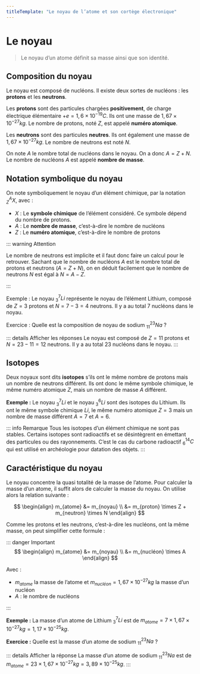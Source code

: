 ```yaml
---
titleTemplate: "Le noyau de l’atome et son cortège électronique"
---
```


# Le noyau

> Le noyau d’un atome définit sa masse ainsi que son identité.

## Composition du noyau

Le noyau est composé de nucléons. Il existe deux sortes de nucléons : les __protons__ et les __neutrons__.

Les __protons__ sont des particules chargées __positivement__, de charge électrique élémentaire $+e=1,6 \times 10^{-19} C$. Ils ont une masse de $1,67 \times 10^{-27} kg$. Le nombre de protons, noté $Z$, est appelé __numéro atomique__.

Les __neutrons__ sont des particules __neutres__. Ils ont également une masse de $1,67 \times 10^{-27} kg$. Le nombre de neutrons est noté $N$.

On note $A$ le nombre total de nucléons dans le noyau. On a donc $A=Z+N$. Le nombre de nucléons $A$ est appelé __nombre de masse__.

## Notation symbolique du noyau

On note symboliquement le noyau d’un élément chimique, par la notation ${}^A_Z X$, avec :

- $X$ : Le __symbole chimique__ de l’élément considéré. Ce symbole dépend du nombre de protons.
- $A$ : Le __nombre de masse__, c’est-à-dire le nombre de nucléons
- $Z$ : Le __numéro atomique__, c’est-à-dire le nombre de protons

::: warning Attention

Le nombre de neutrons est implicite et il faut donc faire un calcul pour le retrouver. Sachant que le nombre de nucléons $A$ est le nombre total de protons et neutrons ($A=Z+N$), on en déduit facilement que le nombre de neutrons $N$ est égal à $N=A-Z$.

:::

Exemple : Le noyau ${}^7_3 Li$ représente le noyau de l’élément Lithium, composé de $Z=3$ protons et $N=7-3=4$ neutrons. Il y a au total $7$ nucléons dans le noyau.

Exercice : Quelle est la composition de noyau de sodium ${}^{23}_{11} Na$ ?

::: details Afficher les réponses
Le noyau est composé de $Z=11$ protons et $N=23-11=12$ neutrons. Il y a au total $23$ nucléons dans le noyau.
:::

## Isotopes

Deux noyaux sont dits __isotopes__ s’ils ont le même nombre de protons mais un nombre de neutrons différent. Ils ont donc le même symbole chimique, le même numéro atomique $Z$, mais un nombre de masse $A$ différent.

__Exemple :__ Le noyau ${}^7_3 Li$ et le noyau ${}^6_3 Li$ sont des isotopes du Lithium. Ils ont le même symbole chimique $Li$, le même numéro atomique $Z=3$ mais un nombre de masse différent $A=7$ et $A=6$.

::: info Remarque
Tous les isotopes d’un élément chimique ne sont pas stables. Certains isotopes sont radioactifs et se désintègrent en émettant des particules ou des rayonnements. C’est le cas du carbone radioactif ${}^{14}_6C$ qui est utilisé en archéologie pour datation des objets.
:::

## Caractéristique du noyau

Le noyau concentre la quasi totalité de la masse de l’atome. Pour calculer la masse d’un atome, il suffit alors de calculer la masse du noyau. On utilise alors la relation suivante :

$$
\begin{align}
m_{atome} &= m_{noyau} \\
&= m_{proton} \times Z + m_{neutron} \times N
\end{align}
$$

Comme les protons et les neutrons, c’est-à-dire les nucléons, ont la même masse, on peut simplifier cette formule :

::: danger Important
$$
\begin{align}
m_{atome} &= m_{noyau} \\
&= m_{nucléon} \times A
\end{align}
$$

Avec :

- $m_{atome}$ la masse de l’atome et $m_{nucléon}=1,67 \times 10^{-27} kg$ la masse d’un nucléon
- $A$ : le nombre de nucléons

:::

__Exemple :__ La masse d’un atome de Lithium ${}^7_3 Li$ est de $m_{atome}=7 \times 1,67 \times 10^{-27} kg = 1,17 \times 10^{-25} kg$.

__Exercice :__ Quelle est la masse d’un atome de sodium ${}^{23}_{11} Na$ ?

::: details Afficher la réponse
La masse d’un atome de sodium ${}^{23}_{11} Na$ est de $m_{atome}=23 \times 1,67 \times 10^{-27} kg = 3,89 \times 10^{-25} kg$.
:::
